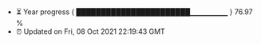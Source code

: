 - ⏳ Year progress { ███████████████████████▁▁▁▁▁▁▁ } 76.97 %
- ⏰ Updated on Fri, 08 Oct 2021 22:19:43 GMT

